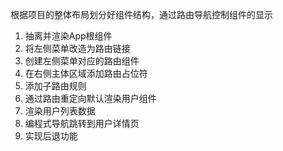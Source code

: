 根据项目的整体布局划分好组件结构，通过路由导航控制组件的显示
1. 抽离并渲染App根组件
2. 将左侧菜单改造为路由链接
3. 创建左侧菜单对应的路由组件
4. 在右侧主体区域添加路由占位符
5. 添加子路由规则
6. 通过路由重定向默认渲染用户组件
7. 渲染用户列表数据
8. 编程式导航跳转到用户详情页
9. 实现后退功能